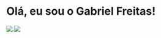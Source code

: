# Olá, eu sou o Gabriel Freitas!

<a href="https://github.com/freitassync">
  <img align="center" src="https://github-readme-stats.vercel.app/api?username=freitassync&show_icons=true&theme=holi&include_all_commits=true&count_private=true"/>
</a>
<a href="https://github.com/freitassync">
  <img align="center" src="https://github-readme-stats.vercel.app/api/top-langs/?username=freitassync&layout=compact&langs_count=7&theme=holi"/>
</a>
